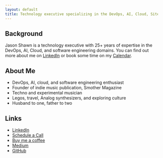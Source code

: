 ```yaml
---
layout: default
title: Technology executive specializing in the DevOps, AI, Cloud, Site Reliability, and Software Engineering domains
---
```



## Background
Jason Shawn is a technology executive with 25+ years of expertise in the DevOps, AI, Cloud, and software engineering domains. You can find out more about me on [LinkedIn](https://www.linkedin.com/in/jasonshawn) or book some time on my [Calendar](https://calendly.com/jasonshawn/).

## About Me
- DevOps, AI, cloud, and software engineering enthusiast
- Founder of indie music publication, Smother Magazine
- Techno and experimental musician
- Legos, travel, Analog synthesizers, and exploring culture
- Husband to one, father to two

## Links
- [LinkedIn](https://www.linkedin.com/in/jasonshawn)
- [Schedule a Call](https://calendly.com/jasonshawn/)
- [Buy me a coffee](https://buymeacoffee.com/jshawn)
- [Medium](https://medium.com/@jason.shawn)
- [GitHub](https://github.com/jasonshawn)
